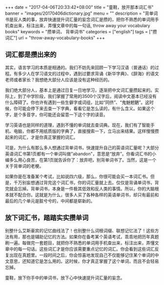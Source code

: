 +++
date = "2017-04-06T20:33:42+08:00"
title = "童鞋，放开那本词汇书"
banner = "images/20170406dictionary.jpg"
menu = ""
description = "背单词书是反人类的事，放弃快速提升词汇量的妄念词汇是攒的，把你不熟悉的单词用手机查出来，标注出来，弄懂文章中的每一句话, throw away  your vocabulary books"
keywords = "攒单词， 背单词书"
categories = ["english"]
tags = ["攒词汇"]
url = "throw-away-vocabulary-books"
+++


## 词汇都是攒出来的

其实，语言学习的本质是相通的。我们不妨先来回顾一下学习汉语（普通话）的过程。有多少人在学习语文的过程中，遇到过要求背诵《新华字典》、《辞海》的语文老师或者家长？我想绝大部分人应该是没有这种经历的。

我们绝大部分人，基本上是通过日复一日地学习，逐渐把中文词汇量攒起来的。实际上，到了中学阶段，我们掌握了常用的3500个汉字后，阅读中文基本已经没有什么障碍了。你也许有遇到一些生僻字或词组，比如“同侪”、“鬼魅魍魉”。这时候，你可能会停下来去查一下字典，看看它是怎么读的，有什么含义。如果这个字，是个多音字，你可能还会留意一下这个字的读音。


学习英语也是同样的道理，遇到不懂的单词就去查词典。现在，我们有了智能手机、电脑，你都不用纸质版的字典了，直接搜索一下，立马出来结果。这样慢慢攒起来的词汇，才是你真正掌握的词汇。

可是，为什么有那么多人想通过背单词书，快速提升自己的英语词汇量呢？大部分英语词汇书第1页都有一个单词叫做"abandon"，意思是“放弃”。你看词汇书的小编多么用心良苦，在第1页就告诉你了：放弃吧，别背单词书了。当然，这是一个关于背单词的老梗。

如果你是在准备某个考试，比如说四六级，那么，你很可能会买一本词汇书。但是，千万别妄想通过背完这个词汇书，你的词汇量就上去。仅仅是背诵单词书，背完就会忘掉。背单词书，本身是一件极其低效和反人类的事情。所以，你的大脑根本就不配合你。这就是为什么，很多人买了各种各样的英语单词书，却只有最前和最后的几个单元是脏兮兮的，中间都是崭新的。

## 放下词汇书，踏踏实实攒单词

别整什么艾斯豪宾的记忆曲线法了！也别整什么词根词缀、联想记忆法了！这些方法有用，那也是辅助记忆的方法。如果你在备考某个英语考试，乖乖地把历年真题刷一遍。每做完一套题目，就把你不熟悉的单词用手机查出来，标注出来，弄懂文章中的每一句话。这些词汇才是你应该需要重点记忆的词汇。你会看到这些词汇反复出现在真题里。一段时间之后，你会惊喜地发现自己不仅能够记住某个单词的中文意思，还知道它是怎么用的。这时候，你才真正掌握了这个单词，而且不会轻易忘掉。

童鞋，放下你手中的单词书，放下心中快速提升词汇量的妄念。